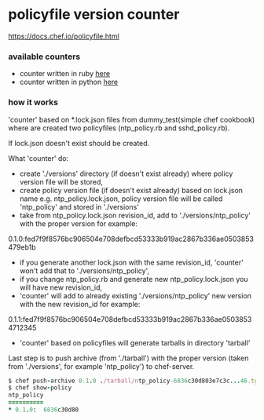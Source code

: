 # policyfile version counter
https://docs.chef.io/policyfile.html

### available counters
- counter written in ruby [here](https://github.ibm.com/michal-swierczewski/version_counter/blob/master/version_counter.rb)
- counter written in python [here](https://github.ibm.com/michal-swierczewski/version_counter/blob/master/version_counter.py)

### how it works
'counter' based on *.lock.json files from dummy_test(simple chef cookbook) where are created two policyfiles (ntp_policy.rb and sshd_policy.rb). 

If lock.json doesn't exist should be created. 

What 'counter' do:

- create './versions' directory (if doesn't exist already) where policy version file will be stored,
- create policy version file (if doesn't exist already) based on lock.json name e.g. ntp_policy.lock.json, policy version file will be called 'ntp_policy' and stored in './versions'
- take from ntp_policy.lock.json revision_id, add to './versions/ntp_policy' with the proper version for example:

0.1.0:fed7f9f8576bc906504e708defbcd53333b919ac2867b336ae0503853479eb1b

- if you generate another lock.json with the same revision_id, 'counter' won't add that to './versions/ntp_policy',
- if you change ntp_policy.rb and generate new ntp_policy.lock.json you will have new revision_id, 
- 'counter' will add to already existing './versions/ntp_policy' new version with the new revision_id for example:

0.1.1:fed7f9f8576bc906504e708defbcd53333b919ac2867b336ae05038534712345

- 'counter' based on policyfiles will generate tarballs in directory 'tarball'

Last step is to push archive (from './tarball') with the proper version (taken from './versions', for example 'ntp_policy')  to chef-server.

```ruby
$ chef push-archive 0.1.0 ./tarball/ntp_policy-6836c30d803e7c3c...46.tgz
$ chef show-policy
ntp_policy
==========
* 0.1.0:  6836c30d80
```
